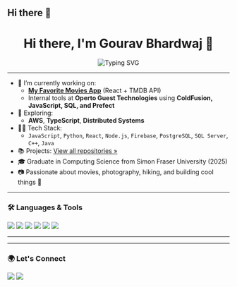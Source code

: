 ## Hi there 👋

<!--
**gbhardwaj00/gbhardwaj00** is a ✨ _special_ ✨ repository because its `README.md` (this file) appears on your GitHub profile.

Here are some ideas to get you started:

- 🔭 I’m currently working on ...
- 🌱 I’m currently learning ...
- 👯 I’m looking to collaborate on ...
- 🤔 I’m looking for help with ...
- 💬 Ask me about ...
- 📫 How to reach me: ...
- 😄 Pronouns: ...
- ⚡ Fun fact: ...
-->

<h1 align="center">Hi there, I'm Gourav Bhardwaj 👋</h1>

<p align="center">
  <img src="https://readme-typing-svg.demolab.com?font=Fira+Code&pause=1000&center=true&width=435&lines=Full+Stack+Developer;Software+Engineer;Creative+Thinker+%26+Tech+Builder;Lifelong+Learner+%F0%9F%93%9A;Welcome+to+my+GitHub+profile!" alt="Typing SVG" />
</p>

---

- 🔭 I’m currently working on:
  - **[My Favorite Movies App](https://github.com/gouravbhardwaj/My-Favorite-Movies)** (React + TMDB API)
  - Internal tools at **Operto Guest Technologies** using **ColdFusion, JavaScript, SQL, and Prefect**
- 🌱 Exploring:
  - **AWS**, **TypeScript**, **Distributed Systems**
- 👨‍💻 Tech Stack:
  - `JavaScript`, `Python`, `React`, `Node.js`, `Firebase`, `PostgreSQL`, `SQL Server`, `C++`, `Java`
- 📚 Projects: [View all repositories »](https://github.com/gouravbhardwaj?tab=repositories)
- 🎓 Graduate in Computing Science from Simon Fraser University (2025)
- 📷 Passionate about movies, photography, hiking, and building cool things 🚀

---

### 🛠️ Languages & Tools

<p>
  <img src="https://img.shields.io/badge/Python-3776AB?style=flat&logo=python&logoColor=white"/>
  <img src="https://img.shields.io/badge/JavaScript-F7DF1E?style=flat&logo=javascript&logoColor=black"/>
  <img src="https://img.shields.io/badge/React-61DAFB?style=flat&logo=react&logoColor=black"/>
  <img src="https://img.shields.io/badge/Firebase-FFCA28?style=flat&logo=firebase&logoColor=black"/>
  <img src="https://img.shields.io/badge/PostgreSQL-316192?style=flat&logo=postgresql&logoColor=white"/>
  <img src="https://img.shields.io/badge/Node.js-339933?style=flat&logo=node.js&logoColor=white"/>
</p>

---

---

### 🌍 Let's Connect

<p>
  <a href="https://linkedin.com/in/gbhardwaj00"><img src="https://img.shields.io/badge/LinkedIn-0077B5?style=flat&logo=linkedin&logoColor=white"/></a>
  <a href="mailto:gouravbhardwaj3007@gmail.com"><img src="https://img.shields.io/badge/Gmail-D14836?style=flat&logo=gmail&logoColor=white"/></a>
</p>

